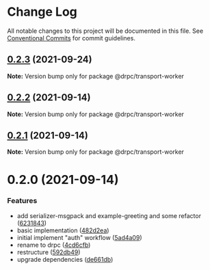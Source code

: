 # Change Log

All notable changes to this project will be documented in this file.
See [Conventional Commits](https://conventionalcommits.org) for commit guidelines.

## [0.2.3](https://gitr.net/mindary/drpc/compare/@drpc/transport-worker@0.2.2...@drpc/transport-worker@0.2.3) (2021-09-24)

**Note:** Version bump only for package @drpc/transport-worker





## [0.2.2](https://gitr.net/mindary/drpc/compare/@drpc/transport-worker@0.2.1...@drpc/transport-worker@0.2.2) (2021-09-14)

**Note:** Version bump only for package @drpc/transport-worker





## [0.2.1](https://gitr.net/mindary/drpc/compare/@drpc/transport-worker@0.2.0...@drpc/transport-worker@0.2.1) (2021-09-14)

**Note:** Version bump only for package @drpc/transport-worker





# 0.2.0 (2021-09-14)


### Features

* add serializer-msgpack and example-greeting and some refactor ([6231843](https://gitr.net/mindary/drpc/commits/6231843191b7b302cf59b3c3f5fe2047aeb903b9))
* basic implementation ([482d2ea](https://gitr.net/mindary/drpc/commits/482d2ea89b1c54756f70f6cbcac3fd6a8d79993e))
* initial implement "auth" workflow ([5ad4a09](https://gitr.net/mindary/drpc/commits/5ad4a09ac440fcb88755c08c0d856f0043cd5264))
* rename to drpc ([4cd6cfb](https://gitr.net/mindary/drpc/commits/4cd6cfbb25b69308ce11d3fff9f5523a5620e403))
* restructure ([592db49](https://gitr.net/mindary/drpc/commits/592db495d2a5619a12da71a2b0fd20ae5d236a8c))
* upgrade dependencies ([de661db](https://gitr.net/mindary/drpc/commits/de661dba31d91f1de566974e2b9c1f246b4ff682))
